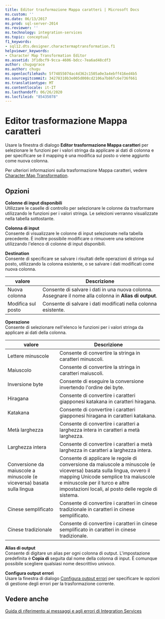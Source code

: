 ```yaml
---
title: Editor trasformazione Mappa caratteri | Microsoft Docs
ms.custom: ''
ms.date: 06/13/2017
ms.prod: sql-server-2014
ms.reviewer: ''
ms.technology: integration-services
ms.topic: conceptual
f1_keywords:
- sql12.dts.designer.charactermaptransformation.f1
helpviewer_keywords:
- Character Map Transformation Editor
ms.assetid: 3f1dbcf9-9cca-4606-bdcc-7ea6ad48cdf3
author: chugugrace
ms.author: chugu
ms.openlocfilehash: 5f74855074ac4d362c1505a0e3a4ebff416ed4b5
ms.sourcegitcommit: 34278310b3e005d008cd2106a7b86fc6e736f661
ms.translationtype: MT
ms.contentlocale: it-IT
ms.lasthandoff: 06/26/2020
ms.locfileid: "85435078"
---
```

# <a name="character-map-transformation-editor"></a>Editor trasformazione Mappa caratteri
  Usare la finestra di dialogo **Editor trasformazione Mappa caratteri** per selezionare le funzioni per i valori stringa da applicare ai dati di colonna e per specificare se il mapping è una modifica sul posto o viene aggiunto come nuova colonna.  
  
 Per ulteriori informazioni sulla trasformazione Mappa caratteri, vedere [Character Map Transformation](data-flow/transformations/character-map-transformation.md).  
  
## <a name="options"></a>Opzioni  
 **Colonne di input disponibili**  
 Utilizzare le caselle di controllo per selezionare le colonne da trasformare utilizzando le funzioni per i valori stringa. Le selezioni verranno visualizzate nella tabella sottostante.  
  
 **Colonna di input**  
 Consente di visualizzare le colonne di input selezionate nella tabella precedente. È inoltre possibile modificare o rimuovere una selezione utilizzando l'elenco di colonne di input disponibili.  
  
 **Destination**  
 Consente di specificare se salvare i risultati delle operazioni di stringa sul posto, utilizzando la colonna esistente, o se salvare i dati modificati come nuova colonna.  
  
|valore|Descrizione|  
|-----------|-----------------|  
|Nuova colonna|Consente di salvare i dati in una nuova colonna. Assegnare il nome alla colonna in **Alias di output**.|  
|Modifica sul posto|Consente di salvare i dati modificati nella colonna esistente.|  
  
 **Operazione**  
 Consente di selezionare nell'elenco le funzioni per i valori stringa da applicare ai dati della colonna.  
  
|valore|Descrizione|  
|-----------|-----------------|  
|Lettere minuscole|Consente di convertire la stringa in caratteri minuscoli.|  
|Maiuscolo|Consente di convertire la stringa in caratteri maiuscoli.|  
|Inversione byte|Consente di eseguire la conversione invertendo l'ordine dei byte.|  
|Hiragana|Consente di convertire i caratteri giapponesi katakana in caratteri hiragana.|  
|Katakana|Consente di convertire i caratteri giapponesi hiragana in caratteri katakana.|  
|Metà larghezza|Consente di convertire i caratteri a larghezza intera in caratteri a metà larghezza.|  
|Larghezza intera|Consente di convertire i caratteri a metà larghezza in caratteri a larghezza intera.|  
|Conversione da maiuscole a minuscole (e viceversa) basata sulla lingua|Consente di applicare le regole di conversione da maiuscole a minuscole (e viceversa) basata sulla lingua, ovvero il mapping Unicode semplice tra maiuscole e minuscole per il turco e altre impostazioni locali, al posto delle regole di sistema.|  
|Cinese semplificato|Consente di convertire i caratteri in cinese tradizionale in caratteri in cinese semplificato.|  
|Cinese tradizionale|Consente di convertire i caratteri in cinese semplificato in caratteri in cinese tradizionale.|  
  
 **Alias di output**  
 Consente di digitare un alias per ogni colonna di output. L'impostazione predefinita è **Copia di** seguita dal nome della colonna di input.  È comunque possibile scegliere qualsiasi nome descrittivo univoco.  
  
 **Configura output errori**  
 Usare la finestra di dialogo [Configura output errori](../../2014/integration-services/configure-error-output.md) per specificare le opzioni di gestione degli errori per la trasformazione corrente.  
  
## <a name="see-also"></a>Vedere anche  
 [Guida di riferimento ai messaggi e agli errori di Integration Services](../../2014/integration-services/integration-services-error-and-message-reference.md)  
  
  
